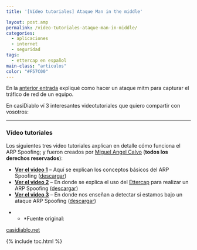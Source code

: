 ```yaml
---
title: '[Vídeo tutoriales] Ataque Man in the middle'

layout: post.amp
permalink: /video-tutoriales-ataque-man-in-middle/
categories:
  - aplicaciones
  - internet
  - seguridad
tags:
  - ettercap en español
main-class: "articulos"
color: "#F57C00"
---
```

<div class="icoso">
</div>

En la [anterior entrada][1] expliqué como hacer un ataque mitm para capturar el tráfico de red de un equipo.

En casiDiablo ví 3 interesantes videotutoriales que quiero compartir con vosotros:

***
<h3 >
  Vídeo tutoriales
</h3>
<p >
  Los siguientes tres video tutoriales axplican en detalle cómo funciona el ARP Spoofing; y fueron creados por <a href="http://icaix.com">Miguel Angel Calvo</a> (<strong>todos los derechos reservados</strong>):
</p>
<ul >
<li>
<strong><a class="smoothbox tooltip" title="Arp Spoofing :: Conceptos básicos" href="http://casidiablo.net/videotutoriales/ARP.htm?keepThis=true&TB_iframe=true&height=635&width=800">Ver el video 1</a></strong> &#8211; Aquí se explican los conceptos básicos del ARP Spoofing (<a class="tooltip" title="Arp Spoofing :: Conceptos básicos (1MB)" href="http://casidiablo.net/descargar/ARP+Spooging+Video+Tutorial">descargar</a>)
  </li>
<li>
<strong><a class="smoothbox tooltip" title="Arp Spoofing con ettercap :: Usando ettercap para envenenar la tabla ARP de las víctimas" href="http://casidiablo.net/videotutoriales/ettercap.htm?keepThis=true&TB_iframe=true&height=635&width=800">Ver el video 2</a></strong> &#8211; En donde se explica el uso del <a href="http://ettercap.sourceforge.net/">Ettercap</a> para realizar un ARP Spoofing (<a class="tooltip" title="Arp Spoofing con ettercap :: Usando ettercap para envenenar la tabla ARP de las víctimas (2,1MB)" href="http://casidiablo.net/descargar/Video+Tutorial+Ettercap">descargar</a>)
  </li>
<li>
<strong><a class="smoothbox tooltip" title="Detección del Arp Spoofing :: Usar arpwatch para detectar cambios extraños en la red" href="http://casidiablo.net/videotutoriales/arpwatch.htm?keepThis=true&TB_iframe=true&height=635&width=800">Ver el video 3</a></strong> &#8211; En donde nos enseñan a detectar si estamos bajo un ataque ARP Spoofing (<a class="tooltip" title="Detección del Arp Spoofing :: Usar arpwatch para detectar cambios extraños en la red (2,1MB)" href="http://casidiablo.net/descargar/Video+Tutorial+arpwatch">descargar</a>)
  </li>
</ul>


* * *Fuente original:

[casidiablo.net][2]



 [1]: https://elbauldelprogramador.com/esnifando-la-red-pruebas-de-seguridad/
 [2]: http://casidiablo.net/man-in-the-middle/

{% include toc.html %}
